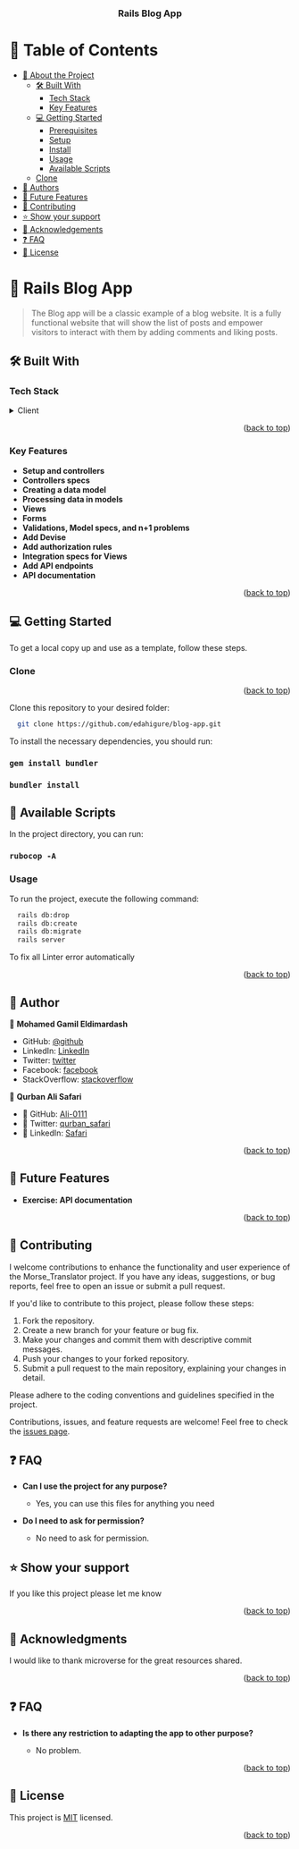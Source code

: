 <a name="readme-top"></a>

<div align="center">
  <h3><b>Rails Blog App</b></h3>
</div>

# 📗 Table of Contents

- [📖 About the Project](#about-project)
  - [🛠 Built With](#built-with)
    - [Tech Stack](#tech-stack)
    - [Key Features](#key-features)
  - [💻 Getting Started ](#-getting-started-)
    - [Prerequisites](#prerequisites)
    - [Setup](#setup)
    - [Install](#install)
    - [Usage](#usage)  
    - [Available Scripts](#available-scripts)
  - [Clone](#clone)
- [👥 Authors](#authors)
- [🔭 Future Features](#future-features)
- [🤝 Contributing](#contributing)
- [⭐️ Show your support](#support)
- [🙏 Acknowledgements](#acknowledgements)
- [❓ FAQ](#faq)
- [📝 License](#license)

# 📖 Rails Blog App 

> The Blog app will be a classic example of a blog website. It is a fully functional website that will show the list of posts and empower visitors to interact with them by adding comments and liking posts.

## 🛠 Built With <a name="built-with"></a>

### Tech Stack <a name="tech-stack"></a>

<details>
  <summary>Client</summary>
  <ul>
    <li><a href="https://en.wikipedia.org/wiki/Ruby_(programming_language)">Ruby</a></li>
  </ul>
</details>
<p align="right">(<a href="#readme-top">back to top</a>)</p>

<!-- Features -->

### Key Features <a name="key-features"></a>

- **Setup and controllers**
- **Controllers specs**
- **Creating a data model**
- **Processing data in models**
- **Views**
- **Forms**
- **Validations, Model specs, and n+1 problems**
- **Add Devise**
- **Add authorization rules**
- **Integration specs for Views**
- **Add API endpoints**
- **API documentation**


<p align="right">(<a href="#readme-top">back to top</a>)</p>

## 💻 Getting Started <a name="getting-started"></a>

To get a local copy up and use as a template, follow these steps.

### Clone <a name="clone"></a>
<p align="right">(<a href="#readme-top">back to top</a>)</p>

Clone this repository to your desired folder:

```sh
  git clone https://github.com/edahigure/blog-app.git
```

To install the necessary dependencies, you should run:

### `gem install bundler`

### `bundler install`

## 🤖 Available Scripts <a name="available-scripts"></a>

In the project directory, you can run:

### `rubocop -A`

### Usage

To run the project, execute the following command:
```sh
  rails db:drop
  rails db:create
  rails db:migrate
  rails server
```
To fix all Linter error automatically

<p align="right">(<a href="#readme-top">back to top</a>)</p>

<!-- AUTHOR -->

## 👥 Author <a name="authors"></a>

👤 **Mohamed Gamil Eldimardash**
- GitHub: [@github](https://github.com/MMGGYY66)
- LinkedIn: [LinkedIn](https://www.linkedin.com/in/mohamed-eldimardash-0023a3b5/)
- Twitter: [twitter](https://twitter.com/MOHAMEDELDIMARd)
- Facebook: [facebook](https://www.facebook.com/MOHAMED.ELDIMARDASH/)
- StackOverflow: [stackoverflow](https://stackoverflow.com/users/13605630/mohamed-gamil-eldimardash)

👤 **Qurban Ali Safari**
- 👤 GitHub:   [Ali-0111](https://github.com/Ali-0111)
- 👤 Twitter:  [qurban_safari](https://twitter.com/qurban_safari)
- 👤 LinkedIn: [Safari](https://www.linkedin.com/in/ali-safari-linked)

<p align="right">(<a href="#readme-top">back to top</a>)</p>

<!-- FUTURE FEATURES -->

## 🔭 Future Features <a name="future-features"></a>

- **Exercise: API documentation**

<p align="right">(<a href="#readme-top">back to top</a>)</p>

## 🤝 Contributing <a name="contributing"></a>

I welcome contributions to enhance the functionality and user experience of the Morse_Translator project. If you have any ideas, suggestions, or bug reports, feel free to open an issue or submit a pull request.

If you'd like to contribute to this project, please follow these steps:

1. Fork the repository.
2. Create a new branch for your feature or bug fix.
3. Make your changes and commit them with descriptive commit messages.
4. Push your changes to your forked repository.
5. Submit a pull request to the main repository, explaining your changes in detail.

Please adhere to the coding conventions and guidelines specified in the project.

Contributions, issues, and feature requests are welcome!
Feel free to check the [issues page](../../issues).


<!-- FAQ -->

## ❓ FAQ <a name="faq"></a>

- **Can I use the project for any purpose?**

  - Yes, you can use this files for anything you need

- **Do I need to ask for permission?**

  - No need to ask for permission.
  
## ⭐️ Show your support <a name="support"></a>

If you like this project please let me know

<p align="right">(<a href="#readme-top">back to top</a>)</p>

## 🙏 Acknowledgments <a name="acknowledgements"></a>

I would like to thank microverse for the great resources shared.
<br/>

<p align="right">(<a href="#readme-top">back to top</a>)</p>

## ❓ FAQ <a name="faq"></a>

- **Is there any restriction to adapting the app to other purpose?**

  - No problem.

<p align="right">(<a href="#readme-top">back to top</a>)</p>

## 📝 License <a name="license"></a>

This project is [MIT](./LICENSE) licensed.

<p align="right">(<a href="#readme-top">back to top</a>)</p>

